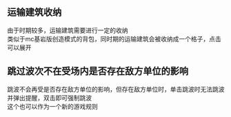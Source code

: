 ## 运输建筑收纳
由于时期较多，运输建筑需要进行一定的收纳  
类似于mc基岩版创造模式的背包，同时期的运输建筑会被收纳成一个格子，点击可以展开   
## 跳过波次不在受场内是否存在敌方单位的影响
跳波不会再受是否存在敌方单位的影响，但存在敌方单位时，单击跳波时无法跳波并弹出提醒，双击即可强制跳波  
这个也可以作为一个新的游戏规则
